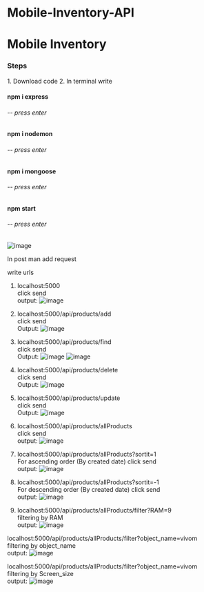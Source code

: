 # Mobile-Inventory-API

<h1>Mobile Inventory</h1>

<h3>Steps</h3>
1. Download code
2. In terminal write
  <h4>npm i express</h4> <h6> -- press enter</h6>
  <h4>npm i nodemon</h4> <h6> -- press enter</h6>
  <h4>npm i mongoose</h4> <h6> -- press enter</h6>
  <h4> npm start</h4> <h6> -- press enter</h6>
  
  ![image](https://user-images.githubusercontent.com/88673223/210359674-df9a9135-857a-43fa-8486-7062f7fc3929.png)


  
  In post man add request
  
  write urls
  
 1. localhost:5000 <br>
 click send <br>
 output: ![image](https://user-images.githubusercontent.com/86675294/206158399-8d598ac4-8b81-4139-818b-0e1e21322edb.png)
 
 2. localhost:5000/api/products/add  <br>
 click send <br>
 Output: ![image](https://user-images.githubusercontent.com/86675294/206160486-7d190253-2130-46c0-9868-28e92c5465ed.png)

 3.  localhost:5000/api/products/find  <br>
 click send <br>
 Output: ![image](https://user-images.githubusercontent.com/86675294/206160889-eabf8be4-6498-4a28-a197-c469f84dde64.png)
![image](https://user-images.githubusercontent.com/86675294/206160974-f157f3e1-c1b7-4485-8067-025ceb4a177f.png)

4.  localhost:5000/api/products/delete  <br>
 click send <br>
 Output: ![image](https://user-images.githubusercontent.com/86675294/206161208-f4f923c6-29ae-47ad-a3d3-81e81073f678.png)

5.  localhost:5000/api/products/update  <br>
 click send <br>
 Output: ![image](https://user-images.githubusercontent.com/86675294/206161676-5ae37f9d-73e7-48ad-ab35-9b710d5b11cf.png)

6. localhost:5000/api/products/allProducts  <br>
click send <br>
output: ![image](https://user-images.githubusercontent.com/86675294/206161901-e4a6db7a-62de-4b65-90d7-8478d687a19d.png)

7. localhost:5000/api/products/allProducts?sortit=1  <br>
For ascending order (By created date) click send <br>
output: ![image](https://user-images.githubusercontent.com/86675294/206164000-c766b586-2e65-4628-adce-283b3c6d3004.png)

8. localhost:5000/api/products/allProducts?sortit=-1  <br>
For descending order (By created date) click send<br>
output:
![image](https://user-images.githubusercontent.com/86675294/206162248-00693b36-ba26-4548-974a-4b83308b0bfc.png)

9. localhost:5000/api/products/allProducts/filter?RAM=9<br>
filtering by RAM <br>
output:  ![image](https://user-images.githubusercontent.com/86675294/206164345-de394753-a234-4ee4-b835-f32c93fbaef4.png)


localhost:5000/api/products/allProducts/filter?object_name=vivom <br>
filtering by object_name <br>
output:  ![image](https://user-images.githubusercontent.com/86675294/206164743-5854ceaf-b4ed-4932-849c-cbe9dbbf406e.png)



localhost:5000/api/products/allProducts/filter?object_name=vivom <br>
filtering by Screen_size <br>
output:  ![image](https://user-images.githubusercontent.com/86675294/206165088-d329e506-1b89-4b36-8153-7384eac9985e.png)


   

 


 
  


  
 
  
  

